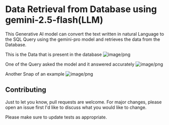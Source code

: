 

# Data Retrieval from Database using gemini-2.5-flash(LLM)

This Generative AI model can convert the text written in natural Language to the SQL Query using the gemini-pro model and retrieves the data from the Database.


This is the Data that is present in the database
![image/png](https://cdn-uploads.huggingface.co/production/uploads/66a41712509b600cba4c48f2/RKhitiCIoC10E4M34XOkj.png)


One of the Query asked the model and it answered accurately
![image/png](https://cdn-uploads.huggingface.co/production/uploads/66a41712509b600cba4c48f2/Q0BHJSRIkfHYnRD312xbO.png)


Another Snap of an example
![image/png](https://cdn-uploads.huggingface.co/production/uploads/66a41712509b600cba4c48f2/EqKQdBXhbuAlnKCcpWYLU.png)



## Contributing

Just to let you know, pull requests are welcome. For major changes, please open an issue first
I'd like to discuss what you would like to change.


Please make sure to update tests as appropriate.

